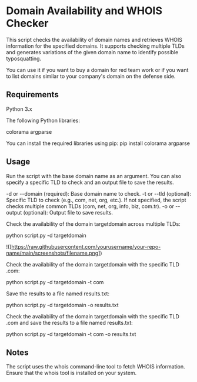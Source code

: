 # Domain Availability and WHOIS Checker
This script checks the availability of domain names and retrieves WHOIS information for the specified domains. It supports checking multiple TLDs and generates variations of the given domain name to identify possible typosquatting.

You can use it if you want to buy a domain for red team work or if you want to list domains similar to your company's domain on the defense side.

## Requirements
Python 3.x

The following Python libraries:

colorama
argparse

You can install the required libraries using pip:
pip install colorama argparse

## Usage
Run the script with the base domain name as an argument. You can also specify a specific TLD to check and an output file to save the results.

-d or --domain (required): Base domain name to check.
-t or --tld (optional): Specific TLD to check (e.g., com, net, org, etc.). If not specified, the script checks multiple common TLDs (com, net, org, info, biz, com.tr).
-o or --output (optional): Output file to save results.

Check the availability of the domain targetdomain across multiple TLDs:

python script.py -d targetdomain

!([https://raw.githubusercontent.com/yourusername/your-repo-name/main/screenshots/filename.png])

Check the availability of the domain targetdomain with the specific TLD .com:

python script.py -d targetdomain -t com

Save the results to a file named results.txt:

python script.py -d targetdomain -o results.txt

Check the availability of the domain targetdomain with the specific TLD .com and save the results to a file named results.txt:

python script.py -d targetdomain -t com -o results.txt

## Notes
The script uses the whois command-line tool to fetch WHOIS information. Ensure that the whois tool is installed on your system.





